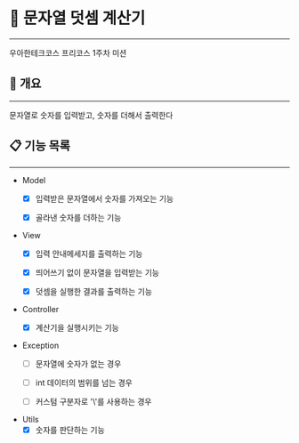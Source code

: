 # 🧮 문자열 덧셈 계산기

------

우아한테크코스 프리코스 1주차 미션


## 📌 개요

------

문자열로 숫자를 입력받고, 숫자를 더해서 출력한다


## 📋 기능 목록

------

- Model
    - [x] 입력받은 문자열에서 숫자를 가져오는 기능
    - [x] 골라낸 숫자를 더하는 기능


- View
    - [x] 입력 안내메세지를 출력하는 기능
    - [x] 띄어쓰기 없이 문자열을 입력받는 기능
    - [x] 덧셈을 실행한 결과를 출력하는 기능


- Controller
    - [x] 계산기을 실행시키는 기능


- Exception
    - [ ] 문자열에 숫자가 없는 경우
    - [ ] int 데이터의 범위를 넘는 경우
    - [ ] 커스텀 구분자로 '\\'를 사용하는 경우


- Utils
    - [x] 숫자를 판단하는 기능